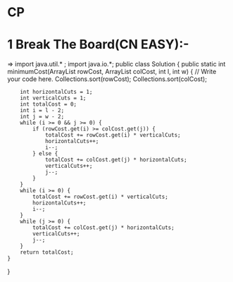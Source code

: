 # CP
# 1 Break The Board(CN EASY):-
  =>  import java.util.* ;
import java.io.*; 
public class Solution {
	public static int minimumCost(ArrayList<Integer> rowCost, ArrayList<Integer> colCost, int l, int w) {
		// Write your code here.
		Collections.sort(rowCost);
        Collections.sort(colCost);

        int horizontalCuts = 1;
        int verticalCuts = 1;
        int totalCost = 0;
        int i = l - 2;
        int j = w - 2;
        while (i >= 0 && j >= 0) {
            if (rowCost.get(i) >= colCost.get(j)) {
                totalCost += rowCost.get(i) * verticalCuts;
                horizontalCuts++;
                i--;
            } else {
                totalCost += colCost.get(j) * horizontalCuts;
                verticalCuts++;
                j--;
            }
        }
        while (i >= 0) {
            totalCost += rowCost.get(i) * verticalCuts;
            horizontalCuts++;
            i--;
        }
        while (j >= 0) {
            totalCost += colCost.get(j) * horizontalCuts;
            verticalCuts++;
            j--;
        }
        return totalCost;
	}
}
